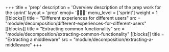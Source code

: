 +++
title = 'prep'
description = 'Overview description of the prep work for the sprint'
layout = 'prep'
emoji= '🧑🏾‍💻'
menu_level = ['sprint']
weight = 1
[[blocks]]
title = "Different experiences for different users"
src = "module/decomposition/different-experiences-for-different-users"
[[blocks]]
title = "Extracting common functionality"
src = "module/decomposition/extracting-common-functionality"
[[blocks]]
title = "Extracting a middleware"
src = "module/decomposition/extracting-a-middleware"
+++
